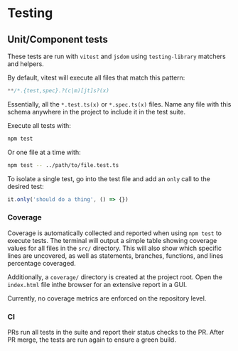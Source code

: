 # Testing

## Unit/Component tests

These tests are run with `vitest` and `jsdom` using `testing-library` matchers and helpers.

By default, vitest will execute all files that match this pattern:

```ts
**/*.{test,spec}.?(c|m)[jt]s?(x)
```

Essentially, all the `*.test.ts(x)` or `*.spec.ts(x)` files. Name any file with this schema anywhere in the project to include it in the test suite.

Execute all tests with:

```sh
npm test
```

Or one file at a time with:

```sh
npm test -- ../path/to/file.test.ts
```

To isolate a single test, go into the test file and add an `only` call to the desired test:

```ts
it.only('should do a thing', () => {})
```

### Coverage

Coverage is automatically collected and reported when using `npm test` to execute tests. The terminal will output a simple table showing coverage values for all files in the `src/` directory. This will also show which specific lines are uncovered, as well as statements, branches, functions, and lines percentage coveraged.

Additionally, a `coverage/` directory is created at the project root. Open the `index.html` file inthe browser for an extensive report in a GUI.

Currently, no coverage metrics are enforced on the repository level.

### CI

PRs run all tests in the suite and report their status checks to the PR. After PR merge, the tests are run again to ensure a green build.
